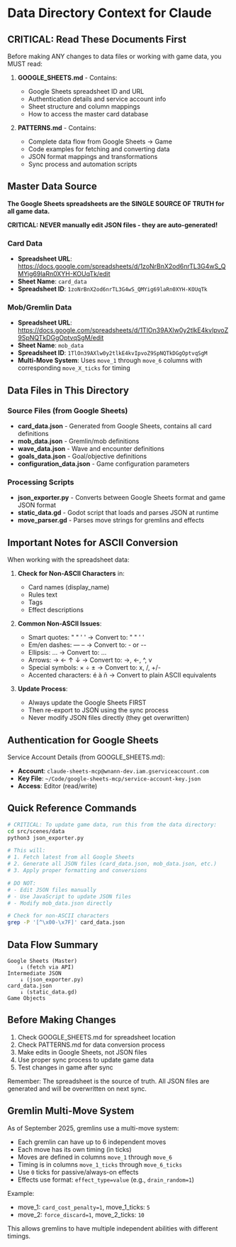 # Data Directory Context for Claude

## CRITICAL: Read These Documents First

Before making ANY changes to data files or working with game data, you MUST read:

1. **GOOGLE_SHEETS.md** - Contains:
   - Google Sheets spreadsheet ID and URL
   - Authentication details and service account info  
   - Sheet structure and column mappings
   - How to access the master card database

2. **PATTERNS.md** - Contains:
   - Complete data flow from Google Sheets → Game
   - Code examples for fetching and converting data
   - JSON format mappings and transformations
   - Sync process and automation scripts

## Master Data Source

**The Google Sheets spreadsheets are the SINGLE SOURCE OF TRUTH for all game data.**

**CRITICAL: NEVER manually edit JSON files - they are auto-generated!**

### Card Data
- **Spreadsheet URL**: https://docs.google.com/spreadsheets/d/1zoNrBnX2od6nrTL3G4wS_QMYig69laRn0XYH-KOUqTk/edit
- **Sheet Name**: `card_data`
- **Spreadsheet ID**: `1zoNrBnX2od6nrTL3G4wS_QMYig69laRn0XYH-KOUqTk`

### Mob/Gremlin Data
- **Spreadsheet URL**: https://docs.google.com/spreadsheets/d/1TlOn39AXlw0y2tlkE4kvIpvoZ9SpNQTkDGgOptvqSgM/edit
- **Sheet Name**: `mob_data`
- **Spreadsheet ID**: `1TlOn39AXlw0y2tlkE4kvIpvoZ9SpNQTkDGgOptvqSgM`
- **Multi-Move System**: Uses `move_1` through `move_6` columns with corresponding `move_X_ticks` for timing

## Data Files in This Directory

### Source Files (from Google Sheets)
- **card_data.json** - Generated from Google Sheets, contains all card definitions
- **mob_data.json** - Gremlin/mob definitions  
- **wave_data.json** - Wave and encounter definitions
- **goals_data.json** - Goal/objective definitions
- **configuration_data.json** - Game configuration parameters

### Processing Scripts
- **json_exporter.py** - Converts between Google Sheets format and game JSON format
- **static_data.gd** - Godot script that loads and parses JSON at runtime
- **move_parser.gd** - Parses move strings for gremlins and effects

## Important Notes for ASCII Conversion

When working with the spreadsheet data:

1. **Check for Non-ASCII Characters** in:
   - Card names (display_name)
   - Rules text
   - Tags
   - Effect descriptions

2. **Common Non-ASCII Issues**:
   - Smart quotes: " " ' ' → Convert to: " " ' '
   - Em/en dashes: — – → Convert to: - or --
   - Ellipsis: … → Convert to: ...
   - Arrows: → ← ↑ ↓ → Convert to: ->, <-, ^, v
   - Special symbols: × ÷ ± → Convert to: x, /, +/-
   - Accented characters: é à ñ → Convert to plain ASCII equivalents

3. **Update Process**:
   - Always update the Google Sheets FIRST
   - Then re-export to JSON using the sync process
   - Never modify JSON files directly (they get overwritten)

## Authentication for Google Sheets

Service Account Details (from GOOGLE_SHEETS.md):
- **Account**: `claude-sheets-mcp@wnann-dev.iam.gserviceaccount.com`
- **Key File**: `~/Code/google-sheets-mcp/service-account-key.json`
- **Access**: Editor (read/write)

## Quick Reference Commands

```bash
# CRITICAL: To update game data, run this from the data directory:
cd src/scenes/data
python3 json_exporter.py

# This will:
# 1. Fetch latest from all Google Sheets
# 2. Generate all JSON files (card_data.json, mob_data.json, etc.)
# 3. Apply proper formatting and conversions

# DO NOT:
# - Edit JSON files manually
# - Use JavaScript to update JSON files
# - Modify mob_data.json directly

# Check for non-ASCII characters
grep -P '[^\x00-\x7F]' card_data.json
```

## Data Flow Summary

```
Google Sheets (Master) 
    ↓ (fetch via API)
Intermediate JSON
    ↓ (json_exporter.py)
card_data.json
    ↓ (static_data.gd)
Game Objects
```

## Before Making Changes

1. Check GOOGLE_SHEETS.md for spreadsheet location
2. Check PATTERNS.md for data conversion process
3. Make edits in Google Sheets, not JSON files
4. Use proper sync process to update game data
5. Test changes in game after sync

Remember: The spreadsheet is the source of truth. All JSON files are generated and will be overwritten on next sync.

## Gremlin Multi-Move System

As of September 2025, gremlins use a multi-move system:
- Each gremlin can have up to 6 independent moves
- Each move has its own timing (in ticks)
- Moves are defined in columns `move_1` through `move_6`
- Timing is in columns `move_1_ticks` through `move_6_ticks`
- Use `0` ticks for passive/always-on effects
- Effects use format: `effect_type=value` (e.g., `drain_random=1`)

Example:
- move_1: `card_cost_penalty=1`, move_1_ticks: `5`
- move_2: `force_discard=1`, move_2_ticks: `10`

This allows gremlins to have multiple independent abilities with different timings.